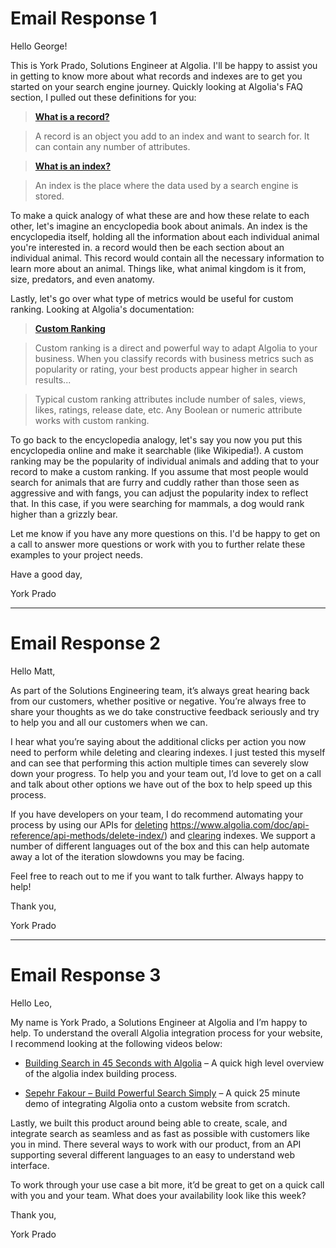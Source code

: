 # Email Response 1

Hello George!


This is York Prado, Solutions Engineer at Algolia. I'll be happy to assist you in getting to know more about what records and indexes are to get you started on your search engine journey. Quickly looking at Algolia's FAQ section, I pulled out these definitions for you:

 

> [**What is a record?**](https://www.algolia.com/doc/faq/basics/what-is-a-record/)

> A record is an object you add to an index and want to search for. It can contain any number of attributes.

 

> [**What is an index?**](https://www.algolia.com/doc/faq/basics/what-is-an-index/)

> An index is the place where the data used by a search engine is stored.

 

To make a quick analogy of what these are and how these relate to each other, let's imagine an encyclopedia book about animals. An index is the encyclopedia itself, holding all the information about each individual animal you're interested in. a record would then be each section about an individual animal. This record would contain all the necessary information to learn more about an animal. Things like, what animal kingdom is it from, size, predators, and even anatomy.

 

Lastly, let's go over what type of metrics would be useful for custom ranking. Looking at Algolia's documentation:

 

> [**Custom Ranking**](https://www.algolia.com/doc/guides/managing-results/must-do/custom-ranking/)

> Custom ranking is a direct and powerful way to adapt Algolia to your business. When you classify records with business metrics such as popularity or rating, your best products appear higher in search results...

> Typical custom ranking attributes include number of sales, views, likes, ratings, release date, etc. Any Boolean or numeric attribute works with custom ranking.

 

To go back to the encyclopedia analogy, let's say you now you put this encyclopedia online and make it searchable (like Wikipedia!). A custom ranking may be the popularity of individual animals and adding that to your record to make a custom ranking. If you assume that most people would search for animals that are furry and cuddly rather than those seen as aggressive and with fangs, you can adjust the popularity index to reflect that. In this case, if you were searching for mammals, a dog would rank higher than a grizzly bear.

 

Let me know if you have any more questions on this. I'd be happy to get on a call to answer more questions or work with you to further relate these examples to your project needs.

 

Have a good day,

 

York Prado

 

 ---

 # Email Response 2

Hello Matt,

 

As part of the Solutions Engineering team, it’s always great hearing back from our customers, whether positive or negative. You’re always free to share your thoughts as we do take constructive feedback seriously and try to help you and all our customers when we can.

 

I hear what you’re saying about the additional clicks per action you now need to perform while deleting and clearing indexes. I just tested this myself and can see that performing this action multiple times can severely slow down your progress. To help you and your team out, I’d love to get on a call and talk about other options we have out of the box to help speed up this process.

 

If you have developers on your team, I do recommend automating your process by using our APIs for [deleting]() https://www.algolia.com/doc/api-reference/api-methods/delete-index/) and [clearing](https://www.algolia.com/doc/api-reference/api-methods/clear-objects/?language=javascript) indexes. We support a number of different languages out of the box and this can help automate away a lot of the iteration slowdowns you may be facing.

 

Feel free to reach out to me if you want to talk further. Always happy to help!

Thank you,

York Prado

 

 

 ---

 # Email Response 3

Hello Leo,

 

My name is York Prado, a Solutions Engineer at Algolia and I’m happy to help. To understand the overall Algolia integration process for your website, I recommend looking at the following videos below:

 

* [Building Search in 45 Seconds with Algolia](https://www.youtube.com/watch?v=IYY5RM1sBC0) – A quick high level overview of the algolia index building process.

* [Sepehr Fakour – Build Powerful Search Simply]( https://www.youtube.com/watch?v=jQ4lhYevBy0) – A quick 25 minute demo of integrating Algolia onto a custom website from scratch.

 

Lastly, we built this product around being able to create, scale, and integrate search as seamless and as fast as possible with customers like you in mind. There several ways to work with our product, from an API supporting several different languages to an easy to understand web interface.

 

To work through your use case a bit more, it’d be great to get on a quick call with you and your team. What does your availability look like this week?

Thank you,

York Prado